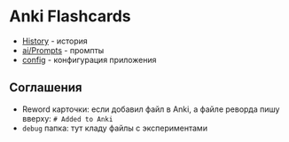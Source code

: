 # Anki Flashcards

- [History](./HISTORY.md) - история
- [ai/Prompts](./ai/PROMPTS.md) - промпты
- [config](./config/CONFIG.md) - конфигурация приложения

## Соглашения

- Reword карточки: если добавил файл в Anki, а файле реворда пишу вверху: `# Added to Anki`
- `debug` папка: тут кладу файлы с экспериментами
